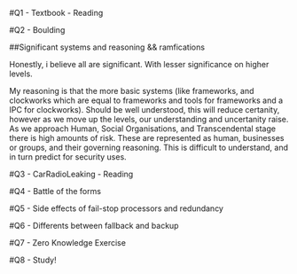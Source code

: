 #Q1 - Textbook - Reading

#Q2 - Boulding

##Significant systems and reasoning && ramfications

Honestly, i believe all are significant. With lesser significance on higher levels.

My reasoning is that the more basic systems (like frameworks, and clockworks which are equal to frameworks and tools for frameworks and a IPC for clockworks). Should be well understood, this will reduce certanity, however as we move up the levels, our understanding and uncertanity raise. As we approach Human, Social Organisations, and Transcendental stage there is high amounts of risk. These are represented as human, businesses or groups, and their governing reasoning. This is difficult to understand, and in turn predict for security uses. 

#Q3 - CarRadioLeaking - Reading

#Q4 - Battle of the forms

#Q5 - Side effects of fail-stop processors and redundancy

#Q6 - Differents between fallback and backup

#Q7 - Zero Knowledge Exercise

#Q8 - Study!
